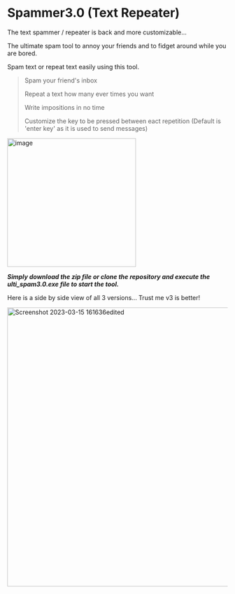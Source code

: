 # Spammer3.0 (Text Repeater)
The text spammer / repeater is back and more customizable...

The ultimate spam tool to annoy your friends and to fidget around while you are bored.

Spam text or repeat text easily using this tool.

>Spam your friend's inbox
>
>Repeat a text how many ever times you want
>
>Write impositions in no time
>
>Customize the key to be pressed between eact repetition (Default is 'enter key' as it is used to send messages)

<img width="294" alt="image" src="https://user-images.githubusercontent.com/105666935/225290307-b231065f-6f8f-4c85-b1ed-f425cea3fd80.png">

**_Simply download the zip file or clone the repository and execute the ulti_spam3.0.exe file to start the tool._**

Here is a side by side view of all 3 versions... Trust me v3 is better!

<img width="638" alt="Screenshot 2023-03-15 161636edited" src="https://user-images.githubusercontent.com/105666935/230277759-324cde44-8ca3-43c8-b1f0-8ca1f4e0758e.png">
